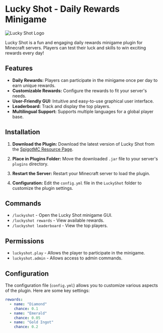 # Lucky Shot - Daily Rewards Minigame

![Lucky Shot Logo]([https://your-logo-url.com/logo.png](https://www.spigotmc.org/attachments/bowcosmetics-jpg.685623/))

Lucky Shot is a fun and engaging daily rewards minigame plugin for Minecraft servers. Players can test their luck and skills to win exciting rewards every day!

## Features

- **Daily Rewards:** Players can participate in the minigame once per day to earn unique rewards.
- **Customizable Rewards:** Configure the rewards to fit your server's needs.
- **User-Friendly GUI:** Intuitive and easy-to-use graphical user interface.
- **Leaderboard:** Track and display the top players.
- **Multilingual Support:** Supports multiple languages for a global player base.

## Installation

1. **Download the Plugin:**
   Download the latest version of Lucky Shot from the [SpigotMC Resource Page](https://www.spigotmc.org/resources/lucky-shot-daily-rewards-minigame.100111/).

2. **Place in Plugins Folder:**
   Move the downloaded `.jar` file to your server's `plugins` directory.

3. **Restart the Server:**
   Restart your Minecraft server to load the plugin.

4. **Configuration:**
   Edit the `config.yml` file in the `LuckyShot` folder to customize the plugin settings.

## Commands

- `/luckyshot` - Open the Lucky Shot minigame GUI.
- `/luckyshot rewards` - View available rewards.
- `/luckyshot leaderboard` - View the top players.

## Permissions

- `luckyshot.play` - Allows the player to participate in the minigame.
- `luckyshot.admin` - Allows access to admin commands.

## Configuration

The configuration file (`config.yml`) allows you to customize various aspects of the plugin. Here are some key settings:

```yaml
rewards:
  - name: "Diamond"
    chance: 0.1
  - name: "Emerald"
    chance: 0.05
  - name: "Gold Ingot"
    chance: 0.2

